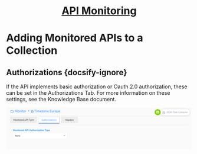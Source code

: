 <h1 style="text-align: center; text-decoration:underline; font-weight: bold;">API Monitoring</h1>

# Adding Monitored APIs to a Collection
## Authorizations  {docsify-ignore}  

If the API implements basic authorization or Oauth 2.0 authorization, these can be set in the Authorizations Tab. For more information on these settings, see the Knowledge Base document.

![](../../../_media/_apiMonitoringImgs/Aspose.Words.55549bf5-5cbd-4794-a8ae-ae7657cb7b04.018.png) 
